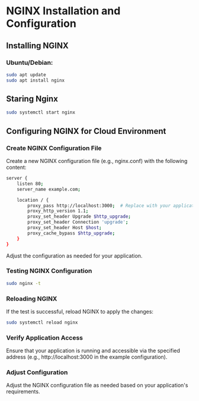 # NGINX Installation and Configuration

## Installing NGINX

### Ubuntu/Debian:

```bash
sudo apt update
sudo apt install nginx
```
## Staring Nginx 

```bash
sudo systemctl start nginx   
```

## Configuring NGINX for Cloud Environment

### Create NGINX Configuration File
Create a new NGINX configuration file (e.g., nginx.conf) with the following content:
```bash
server {
    listen 80;
    server_name example.com;

    location / {
        proxy_pass http://localhost:3000;  # Replace with your application's address
        proxy_http_version 1.1;
        proxy_set_header Upgrade $http_upgrade;
        proxy_set_header Connection 'upgrade';
        proxy_set_header Host $host;
        proxy_cache_bypass $http_upgrade;
    }
}
```
Adjust the configuration as needed for your application.

### Testing NGINX Configuration

```bash
sudo nginx -t
```

### Reloading NGINX
If the test is successful, reload NGINX to apply the changes:
```bash
sudo systemctl reload nginx  
```

### Verify Application Access
Ensure that your application is running and accessible via the specified address (e.g., http://localhost:3000 in the example configuration).


### Adjust Configuration
Adjust the NGINX configuration file as needed based on your application's requirements.

